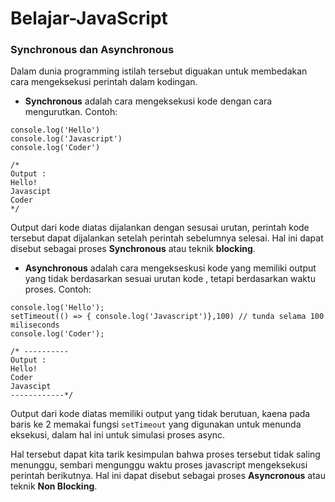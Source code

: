 # Belajar-JavaScript

### Synchronous dan Asynchronous
Dalam dunia programming istilah tersebut diguakan untuk membedakan cara mengeksekusi perintah dalam kodingan.

- **Synchronous** adalah cara mengeksekusi kode dengan cara mengurutkan.
Contoh:

```
console.log('Hello')
console.log('Javascript')
console.log('Coder')

/*
Output :
Hello!
Javascipt
Coder
*/
```

Output dari kode diatas dijalankan dengan sesusai urutan, perintah kode tersebut dapat dijalankan setelah perintah sebelumnya selesai. Hal ini dapat disebut sebagai proses **Synchronous** atau teknik **blocking**.

- **Asynchronous** adalah cara mengekseskusi kode yang memiliki output yang tidak berdasarkan sesuai urutan kode , tetapi berdasarkan waktu proses.
Contoh:

```
console.log('Hello');
setTimeout(() => { console.log('Javascript')},100) // tunda selama 100 miliseconds
console.log('Coder');

/* ----------
Output :
Hello!
Coder
Javascipt
------------*/
```

Output dari kode diatas memiliki output yang tidak berutuan, kaena pada baris ke 2 memakai fungsi `setTimeout` yang digunakan untuk menunda eksekusi, dalam hal ini untuk simulasi proses async.

Hal tersebut dapat kita tarik kesimpulan bahwa proses tersebut tidak saling menunggu, sembari mengunggu waktu proses javascript mengeksekusi perintah berikutnya. Hal ini dapat disebut sebagai proses **Asyncronous** atau teknik **Non Blocking**.





















